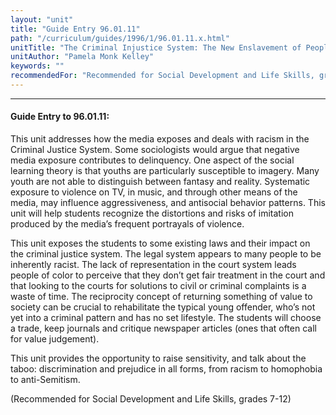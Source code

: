 ```yaml
---
layout: "unit"
title: "Guide Entry 96.01.11"
path: "/curriculum/guides/1996/1/96.01.11.x.html"
unitTitle: "The Criminal Injustice System: The New Enslavement of People of Color"
unitAuthor: "Pamela Monk Kelley"
keywords: ""
recommendedFor: "Recommended for Social Development and Life Skills, grades 7-12"
---
```

<body>
<hr/>
<h4>
Guide Entry to 96.01.11:
</h4>
This unit addresses how the media exposes and deals with racism in the Criminal Justice System. Some sociologists would argue that negative media exposure contributes to delinquency. One aspect of the social learning theory is that youths are particularly susceptible to imagery. Many youth are not able to distinguish between fantasy and reality. Systematic exposure to violence on TV, in music, and through other means of the media, may influence aggressiveness, and antisocial behavior patterns. This unit will help students recognize the distortions and risks of imitation produced by the media’s frequent portrayals of violence.
<p>
This unit exposes the students to some existing laws and their impact on the criminal justice system. The legal system appears to many people to be inherently racist. The lack of representation in the court system leads people of color to perceive that they don’t get fair treatment in the court and that looking to the courts for solutions to civil or criminal complaints is a waste of time. The reciprocity concept of returning something of value to society can be crucial to rehabilitate the typical young offender, who’s not yet into a criminal pattern and has no set lifestyle. The students will choose a trade, keep journals and critique newspaper articles (ones that often call for value judgement).
</p>
<p>
This unit provides the opportunity to raise sensitivity, and talk about the taboo: discrimination and prejudice in all forms, from racism to homophobia to anti-Semitism.
</p>
<p>
(Recommended for Social Development and Life Skills, grades 7-12)
</p>
</body>
